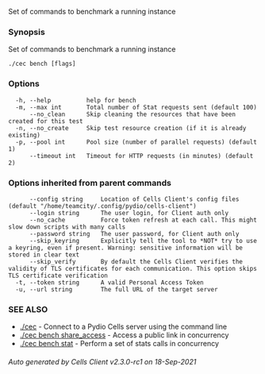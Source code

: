 Set of commands to benchmark a running instance

### Synopsis

Set of commands to benchmark a running instance

```
./cec bench [flags]
```

### Options

```
  -h, --help          help for bench
  -m, --max int       Total number of Stat requests sent (default 100)
      --no_clean      Skip cleaning the resources that have been created for this test
  -n, --no_create     Skip test resource creation (if it is already existing)
  -p, --pool int      Pool size (number of parallel requests) (default 1)
      --timeout int   Timeout for HTTP requests (in minutes) (default 2)
```

### Options inherited from parent commands

```
      --config string     Location of Cells Client's config files (default "/home/teamcity/.config/pydio/cells-client")
      --login string      The user login, for Client auth only
      --no_cache          Force token refresh at each call. This might slow down scripts with many calls
      --password string   The user password, for Client auth only
      --skip_keyring      Explicitly tell the tool to *NOT* try to use a keyring, even if present. Warning: sensitive information will be stored in clear text
      --skip_verify       By default the Cells Client verifies the validity of TLS certificates for each communication. This option skips TLS certificate verification
  -t, --token string      A valid Personal Access Token
  -u, --url string        The full URL of the target server
```

### SEE ALSO

* [./cec](./cec)	 - Connect to a Pydio Cells server using the command line
* [./cec bench share_access](./cec-bench-share-access)	 - Access a public link in concurrency
* [./cec bench stat](./cec-bench-stat)	 - Perform a set of stats calls in concurrency

###### Auto generated by Cells Client v2.3.0-rc1 on 18-Sep-2021
